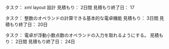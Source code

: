 タスク：  xml layout 設計
見積もり： 2日間
見積もり終了日： 17

タスク： 整数のオペランドの計算できる基本的な電卓機能
見積もり： 3日間
見積もり終了日： 20日

タスク： 電卓が浮動小数点数のオペランドの入力を取れるようにする。
見積もり： 2日間
見積もり終了日： 24日
